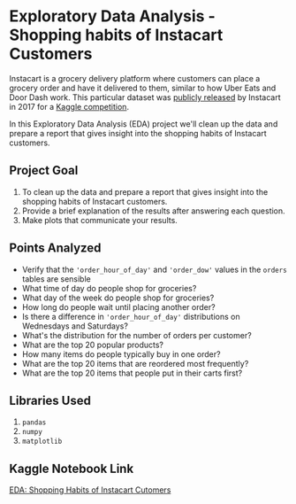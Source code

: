 # Exploratory Data Analysis - Shopping habits of Instacart Customers

Instacart is a grocery delivery platform where customers can place a grocery order and have it delivered to them, similar to how Uber Eats and Door Dash work. This particular dataset was [publicly released](https://tech.instacart.com/3-million-instacart-orders-open-sourced-d40d29ead6f2) by Instacart in 2017 for a [Kaggle competition](https://www.kaggle.com/c/instacart-market-basket-analysis/overview).

In this Exploratory Data Analysis (EDA) project we'll clean up the data and prepare a report that gives insight into the shopping habits of Instacart customers.

## Project Goal

1. To clean up the data and prepare a report that gives insight into the shopping habits of Instacart customers.
2. Provide a brief explanation of the results after answering each question.
3. Make plots that communicate your results.

## Points Analyzed

- Verify that the `'order_hour_of_day'` and `'order_dow'` values in the `orders` tables are sensible
- What time of day do people shop for groceries?
- What day of the week do people shop for groceries?
- How long do people wait until placing another order?
- Is there a difference in `'order_hour_of_day'` distributions on Wednesdays and Saturdays?
- What's the distribution for the number of orders per customer?
- What are the top 20 popular products?
- How many items do people typically buy in one order?
- What are the top 20 items that are reordered most frequently?
- What are the top 20 items that people put in their carts first?

## Libraries Used

1. `pandas`
2. `numpy`
3. `matplotlib`

## Kaggle Notebook Link

[EDA: Shopping Habits of Instacart Cutomers](https://www.kaggle.com/code/shraddha0/eda-shopping-habits-of-instacart-cutomers)
